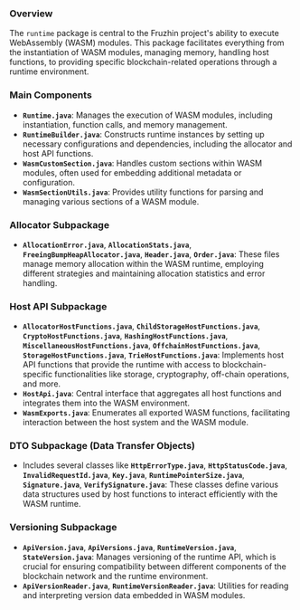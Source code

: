 ### Overview
The `runtime` package is central to the Fruzhin project's ability to execute WebAssembly (WASM) modules. This package facilitates everything from the instantiation of WASM modules, managing memory, handling host functions, to providing specific blockchain-related operations through a runtime environment.

### Main Components
- **`Runtime.java`**: Manages the execution of WASM modules, including instantiation, function calls, and memory management.
- **`RuntimeBuilder.java`**: Constructs runtime instances by setting up necessary configurations and dependencies, including the allocator and host API functions.
- **`WasmCustomSection.java`**: Handles custom sections within WASM modules, often used for embedding additional metadata or configuration.
- **`WasmSectionUtils.java`**: Provides utility functions for parsing and managing various sections of a WASM module.

### Allocator Subpackage
- **`AllocationError.java`**, **`AllocationStats.java`**, **`FreeingBumpHeapAllocator.java`**, **`Header.java`**, **`Order.java`**: These files manage memory allocation within the WASM runtime, employing different strategies and maintaining allocation statistics and error handling.

### Host API Subpackage
- **`AllocatorHostFunctions.java`**, **`ChildStorageHostFunctions.java`**, **`CryptoHostFunctions.java`**, **`HashingHostFunctions.java`**, **`MiscellaneousHostFunctions.java`**, **`OffchainHostFunctions.java`**, **`StorageHostFunctions.java`**, **`TrieHostFunctions.java`**: Implements host API functions that provide the runtime with access to blockchain-specific functionalities like storage, cryptography, off-chain operations, and more.
- **`HostApi.java`**: Central interface that aggregates all host functions and integrates them into the WASM environment.
- **`WasmExports.java`**: Enumerates all exported WASM functions, facilitating interaction between the host system and the WASM module.

### DTO Subpackage (Data Transfer Objects)
- Includes several classes like **`HttpErrorType.java`**, **`HttpStatusCode.java`**, **`InvalidRequestId.java`**, **`Key.java`**, **`RuntimePointerSize.java`**, **`Signature.java`**, **`VerifySignature.java`**: These classes define various data structures used by host functions to interact efficiently with the WASM runtime.

### Versioning Subpackage
- **`ApiVersion.java`**, **`ApiVersions.java`**, **`RuntimeVersion.java`**, **`StateVersion.java`**: Manages versioning of the runtime API, which is crucial for ensuring compatibility between different components of the blockchain network and the runtime environment.
- **`ApiVersionReader.java`**, **`RuntimeVersionReader.java`**: Utilities for reading and interpreting version data embedded in WASM modules.
